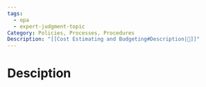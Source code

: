 ```yaml
---
tags:
  - opa
  - expert-judgment-topic
Category: Policies, Processes, Procedures
Description: "[[Cost Estimating and Budgeting#Description|📝]]"
---
```

# Desciption

